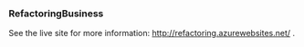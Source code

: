 ### RefactoringBusiness
See the live site for more information:  http://refactoring.azurewebsites.net/
.

